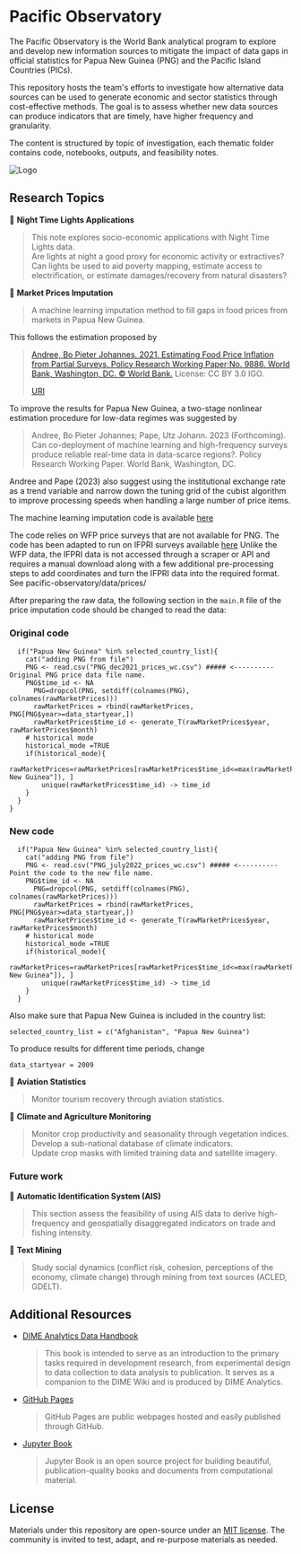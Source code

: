 # Pacific Observatory

The Pacific Observatory is the World Bank analytical program to explore and develop new information sources to mitigate the impact of data gaps in official statistics for Papua New Guinea (PNG) and the Pacific Island Countries (PICs).

This repository hosts the team's efforts to investigate how alternative data sources can be used to generate economic and sector statistics through cost-effective methods. The goal is to assess whether new data sources can produce indicators that are timely, have higher frequency and granularity.

The content is structured by topic of investigation, each thematic folder contains code, notebooks, outputs, and feasibility notes.

![Logo](https://github.com/worldbank/pacific-observatory/blob/main/docs/images/logo.png)

## Research Topics

🔖 **Night Time Lights Applications**
> This note explores socio-economic applications with Night Time Lights data.  
> Are lights at night a good proxy for economic activity or extractives?  
> Can lights be used to aid poverty mapping, estimate access to electrification, or estimate damages/recovery from natural disasters?

🔖 **Market Prices Imputation**
> A machine learning imputation method to fill gaps in food prices from markets in Papua New Guinea.


This follows the estimation proposed by

> [Andree, Bo Pieter Johannes. 2021. Estimating Food Price Inflation from Partial Surveys. Policy Research Working Paper;No. 9886. World Bank, Washington, DC. © World Bank.](https://openknowledge.worldbank.org/handle/10986/36778) License: CC BY 3.0 IGO.
> 
> [URI](http://hdl.handle.net/10986/36778)

To improve the results for Papua New Guinea, a two-stage nonlinear estimation procedure for low-data regimes was suggested by

> Andree, Bo Pieter Johannes; Pape, Utz Johann. 2023 (Forthcoming). Can co-deployment of machine learning and high-frequency surveys produce reliable real-time data in data-scarce regions?. Policy Research Working Paper. World Bank, Washington, DC. 

Andree and Pape (2023) also suggest using the institutional exchange rate as a trend variable and narrow down the tuning grid of the cubist algorithm to improve processing speeds when handling a large number of price items.

The machine learning imputation code is available [here](https://github.com/worldbank/Food-Price-Estimation)

The code relies on WFP price surveys that are not available for PNG. The code has been adapted to run on IFPRI surveys available [here](https://www.ifpri.org/project/fresh-food-price-analysis-papua-new-guinea) Unlike the WFP data, the IFPRI data is not accessed through a scraper or API and requires a manual download along with a few additional pre-processing steps to add coordinates and turn the IFPRI data into the required format. See pacific-observatory/data/prices/ 

After preparing the raw data, the following section in the ```main.R``` file of the price imputation code should be changed to read the data:

### Original code
```splus
  if("Papua New Guinea" %in% selected_country_list){
    cat("adding PNG from file")
    PNG <- read.csv("PNG_dec2021_prices_wc.csv") ##### <---------- Original PNG price data file name. 
    PNG$time_id <- NA 
      PNG=dropcol(PNG, setdiff(colnames(PNG), colnames(rawMarketPrices)))
      rawMarketPrices = rbind(rawMarketPrices, PNG[PNG$year>=data_startyear,])
      rawMarketPrices$time_id <- generate_T(rawMarketPrices$year, rawMarketPrices$month)
    # historical mode
    historical_mode =TRUE
    if(historical_mode){
      rawMarketPrices=rawMarketPrices[rawMarketPrices$time_id<=max(rawMarketPrices$time_id[rawMarketPrices$adm0_name=="Papua New Guinea"]), ]
        unique(rawMarketPrices$time_id) -> time_id
    }
  }
}
```
### New code
```splus
  if("Papua New Guinea" %in% selected_country_list){
    cat("adding PNG from file")
    PNG <- read.csv("PNG_july2022_prices_wc.csv") ##### <---------- Point the code to the new file name. 
    PNG$time_id <- NA 
      PNG=dropcol(PNG, setdiff(colnames(PNG), colnames(rawMarketPrices)))
      rawMarketPrices = rbind(rawMarketPrices, PNG[PNG$year>=data_startyear,])
      rawMarketPrices$time_id <- generate_T(rawMarketPrices$year, rawMarketPrices$month)
    # historical mode
    historical_mode =TRUE
    if(historical_mode){
      rawMarketPrices=rawMarketPrices[rawMarketPrices$time_id<=max(rawMarketPrices$time_id[rawMarketPrices$adm0_name=="Papua New Guinea"]), ]
        unique(rawMarketPrices$time_id) -> time_id
    }
  }
```
Also make sure that Papua New Guinea is included in the country list:
```splus
selected_country_list = c("Afghanistan", "Papua New Guinea") 
```
To produce results for different time periods, change
```splus
data_startyear = 2009
```
🔖 **Aviation Statistics**
> Monitor tourism recovery through aviation statistics.

🔖 **Climate and Agriculture Monitoring**
> Monitor crop productivity and seasonality through vegetation indices.  
> Develop a sub-national database of climate indicators.  
> Update crop masks with limited training data and satellite imagery. 

### Future work

🔖 **Automatic Identification System (AIS)**
> This section assess the feasibility of using AIS data to derive high-frequency and geospatially disaggregated indicators on trade and fishing intensity.

🔖 **Text Mining**
> Study social dynamics (conflict risk, cohesion, perceptions of the economy, climate change) through mining from text sources (ACLED, GDELT). 

## Additional Resources

- [DIME Analytics Data Handbook](https://worldbank.github.io/dime-data-handbook/)
    > This book is intended to serve as an introduction to the primary tasks required in development research, from experimental design to data collection to data analysis to publication. It serves as a companion to the DIME Wiki and is produced by DIME Analytics.

- [GitHub Pages](https://guides.github.com/features/pages/)
    > GitHub Pages are public webpages hosted and easily published through GitHub.

- [Jupyter Book](https://jupyterbook.org/intro.html)
    > Jupyter Book is an open source project for building beautiful, publication-quality books and documents from computational material.

## License

Materials under this repository are open-source under an [MIT license](LICENSE). The community is invited to test, adapt, and re-purpose materials as needed.

